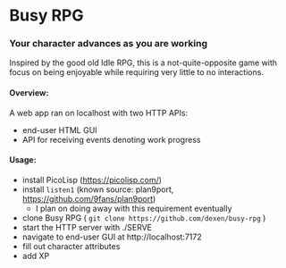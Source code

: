 # Busy RPG
### Your character advances as you are working

Inspired by the good old Idle RPG, this is a not-quite-opposite game with focus on being enjoyable while requiring very little to no interactions.

#### Overview:
A web app ran on localhost with two HTTP APIs:
* end-user HTML GUI
* API for receiving events denoting work progress

#### Usage:
* install PicoLisp (https://picolisp.com/)
* install `listen1` (known source: plan9port, https://github.com/9fans/plan9port)
  * I plan on doing away with this requirement eventually
* clone Busy RPG ( ` git clone https://github.com/dexen/busy-rpg ` )
* start the HTTP server with ./SERVE
* navigate to end-user GUI at http://localhost:7172
* fill out character attributes
* add XP
